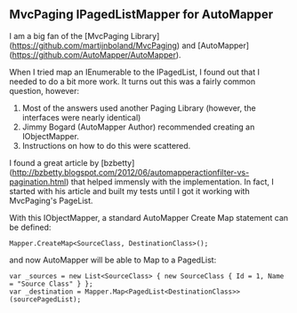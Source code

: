 MvcPaging IPagedListMapper for AutoMapper
---------------------

I am a big fan of the [MvcPaging Library] (https://github.com/martijnboland/MvcPaging) and [AutoMapper] (https://github.com/AutoMapper/AutoMapper).

When I tried map an IEnumerable<T> to the IPagedList<T>, I found out that I needed to do a bit more work. It turns out this was a fairly common question, however:

1. Most of the answers used another Paging Library (however, the interfaces were nearly identical)
2. Jimmy Bogard (AutoMapper Author) recommended creating an IObjectMapper. 
3. Instructions on how to do this were scattered.

I found a great article by [bzbetty] (http://bzbetty.blogspot.com/2012/06/automapperactionfilter-vs-pagination.html) that helped immensly with the implementation. In fact, I started with 
his article and built my tests until I got it working with MvcPaging's PageList.

With this IObjectMapper, a standard AutoMapper Create Map statement can be defined:
```
Mapper.CreateMap<SourceClass, DestinationClass>();
```
and now AutoMapper will be able to Map to a PagedList<T>:
```
var _sources = new List<SourceClass> { new SourceClass { Id = 1, Name = "Source Class" } };
var _destination = Mapper.Map<PagedList<DestinationClass>>(sourcePagedList);
```
